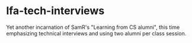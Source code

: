 # lfa-tech-interviews

Yet another incarnation of SamR's "Learning from CS alumni", this time emphasizing technical interviews and using two alumni per class session.
